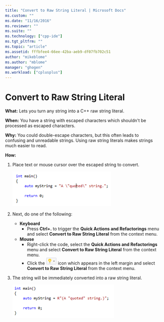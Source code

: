 ```yaml
---
title: "Convert to Raw String Literal | Microsoft Docs"
ms.custom: ""
ms.date: "11/16/2016"
ms.reviewer: ""
ms.suite: ""
ms.technology: ["cpp-ide"]
ms.tgt_pltfrm: ""
ms.topic: "article"
ms.assetid: fffbfee4-66ee-42ba-aeb9-df07fb702c51
author: "mikeblome"
ms.author: "mblome"
manager: "ghogen"
ms.workload: ["cplusplus"]
---
```


# Convert to Raw String Literal
**What:** Lets you turn any string into a C++ raw string literal.

**When:** You have a string with escaped characters which shouldn't be processed as escaped characters.

**Why:** You could double-escape characters, but this often leads to confusing and unreadable strings.  Using raw string literals makes strings much easier to read.

**How:**

1. Place text or mouse cursor over the escaped string to convert.

   ![Highlighted code](images/stringliteral_highlight.png)

1. Next, do one of the following:
   * **Keyboard**
     * Press **Ctrl+.** to trigger the **Quick Actions and Refactorings** menu and select **Convert to Raw String Literal** from the context menu.
   * **Mouse**
     * Right-click the code, select the **Quick Actions and Refactorings** menu and select **Convert to Raw String Literal** from the context menu.
     * Click the ![Lightbulb](images/bulb.png) icon which appears in the left margin and select **Convert to Raw String Literal** from the context menu.

1. The string will be immediately converted into a raw string literal.  

   ![Raw String Literal result](images/stringliteral_result.png)